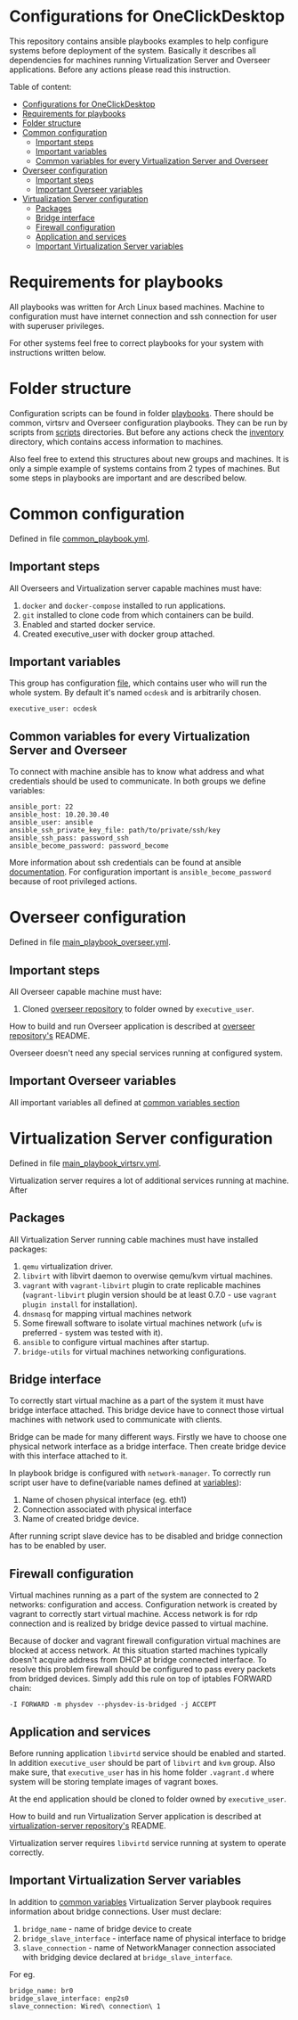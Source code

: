 # Configurations for OneClickDesktop

This repository contains ansible playbooks examples to help configure systems before deployment of the system.
Basically it describes all dependencies for machines running Virtualization Server and Overseer applications.
Before any actions please read this instruction.

Table of content:
- [Configurations for OneClickDesktop](#configurations-for-oneclickdesktop)
- [Requirements for playbooks](#requirements-for-playbooks)
- [Folder structure](#folder-structure)
- [Common configuration](#common-configuration)
  - [Important steps](#important-steps)
  - [Important variables](#important-variables)
  - [Common variables for every Virtualization Server and Overseer](#common-variables-for-every-virtualization-server-and-overseer)
- [Overseer configuration](#overseer-configuration)
  - [Important steps](#important-steps-1)
  - [Important Overseer variables](#important-overseer-variables)
- [Virtualization Server configuration](#virtualization-server-configuration)
  - [Packages](#packages)
  - [Bridge interface](#bridge-interface)
  - [Firewall configuration](#firewall-configuration)
  - [Application and services](#application-and-services)
  - [Important Virtualization Server variables](#important-virtualization-server-variables)

# Requirements for playbooks

All playbooks was written for Arch Linux based machines.
Machine to configuration must have internet connection and ssh connection for user with superuser privileges.

For other systems feel free to correct playbooks for your system with instructions written below.

# Folder structure

Configuration scripts can be found in folder [playbooks](playbooks). There should be common, virtsrv and Overseer configuration playbooks.
They can be run by scripts from [scripts](scripts) directories.
But before any actions check the [inventory](inventory) directory, which contains access information to machines.

Also feel free to extend this structures about new groups and machines. It is only a simple example of systems contains from 2 types of machines. But some steps in playbooks are important and are described below.

# Common configuration
Defined in file [common_playbook.yml](playbooks/common_playbook.yml).

## Important steps

All Overseers and Virtualization server capable machines must have:
1. `docker` and `docker-compose` installed to run applications.
2. `git` installed to clone code from which containers can be build.
3. Enabled and started docker service.
4. Created executive_user with docker group attached.

## Important variables

This group has configuration [file](inventory/group_vars/all.yml), which contains user who will run the whole system. By default it's named `ocdesk` and is arbitrarily chosen.
```
executive_user: ocdesk
```

## Common variables for every Virtualization Server and Overseer

To connect with machine ansible has to know what address and what credentials should be used to communicate. In both groups we define variables:

```
ansible_port: 22
ansible_host: 10.20.30.40
ansible_user: ansible
ansible_ssh_private_key_file: path/to/private/ssh/key
ansible_ssh_pass: password_ssh
ansible_become_password: password_become
```

More information about ssh credentials can be found at ansible [documentation](https://docs.ansible.com/ansible/latest/user_guide/connection_details.html). For configuration important is `ansible_become_password` because of root privileged actions.

# Overseer configuration
Defined in file [main_playbook_overseer.yml](playbooks/overseer/main_playbook_overseer.yml).

## Important steps

All Overseer capable machine must have:
1. Cloned [overseer repository](https://github.com/one-click-desktop/overseer) to folder owned by `executive_user`.

How to build and run Overseer application is described at [overseer repository's](https://github.com/one-click-desktop/overseer) README.

Overseer doesn't need any special services running at configured system.

## Important Overseer variables

All important variables all defined at [common variables section](#common-variables-for-every-virtualization-server-and-overseer)

# Virtualization Server configuration
Defined in file [main_playbook_virtsrv.yml](playbooks/virtsrv/main_playbook_virtsrv.yml).

Virtualization server requires a lot of additional services running at machine. After

## Packages

All Virtualization Server running cable machines must have installed packages:
1. `qemu` virtualization driver.
2. `libvirt` with libvirt daemon to overwise qemu/kvm virtual machines.
3. `vagrant` with `vagrant-libvirt` plugin to crate replicable machines (`vagrant-libvirt` plugin version should be at least 0.7.0 - use `vagrant plugin install` for installation).
4. `dnsmasq` for mapping virtual machines network
5. Some firewall software to isolate virtual machines network (`ufw` is preferred - system was tested with it).
6. `ansible` to configure virtual machines after startup.
7. `bridge-utils` for virtual machines networking configurations.

## Bridge interface
To correctly start virtual machine as a part of the system it must have bridge interface attached. This bridge device have to connect those virtual machines with network used to communicate with clients.

Bridge can be made for many different ways. Firstly we have to choose one physical network interface as a bridge interface. Then create bridge device with this interface attached to it.

In playbook bridge is configured with `network-manager`. To correctly run script user have to define(variable names defined at [variables](#important-virtualizatoin-server-variables)):
1. Name of chosen physical interface (eg. eth1)
2. Connection associated with physical interface
3. Name of created bridge device.

After running script slave device has to be disabled and bridge connection has to be enabled by user.

## Firewall configuration

Virtual machines running as a part of the system are connected to 2 networks: configuration and access.
Configuration network is created by vagrant to correctly start virtual machine.
Access network is for rdp connection and is realized by bridge device passed to virtual machine.

Because of docker and vagrant firewall configuration virtual machines are blocked at access network.
At this situation started machines typically doesn't acquire address from DHCP at bridge connected interface.
To resolve this problem firewall should be configured to pass every packets from bridged devices.
Simply add this rule on top of iptables FORWARD chain:
```
-I FORWARD -m physdev --physdev-is-bridged -j ACCEPT
```

## Application and services

Before running application `libvirtd` service should be enabled and started.
In addition `executive_user` should be part of `libvirt` and `kvm` group.
Also make sure, that `executive_user` has in his home folder `.vagrant.d` where system will be storing template images of vagrant boxes.

At the end application should be cloned to folder owned by `executive_user`.

How to build and run Virtualization Server application is described at [virtualization-server repository's](https://github.com/one-click-desktop/virtualization-server) README.

Virtualization server requires `libvirtd` service running at system to operate correctly.


## Important Virtualization Server variables

In addition to [common variables](#common-variables-for-every-virtualization-server-and-overseer) Virtualization Server playbook requires information about bridge connections.
User must declare:
1. `bridge_name` - name of bridge device to create
2. `bridge_slave_interface` - interface name of physical interface to bridge
3. `slave_connection` - name of NetworkManager connection associated with bridging device declared at `bridge_slave_interface`.

For eg.
```
bridge_name: br0
bridge_slave_interface: enp2s0
slave_connection: Wired\ connection\ 1
```
